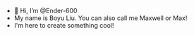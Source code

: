 - 👋 Hi, I’m @Ender-600
- My name is Boyu Liu. You can also call me Maxwell or Max!
- I'm here to create something cool!

<!---
Ender-600/Ender-600 is a ✨ special ✨ repository because its `README.md` (this file) appears on your GitHub profile.
You can click the Preview link to take a look at your changes.
--->
